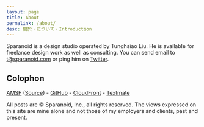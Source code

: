 ```yaml
---
layout: page
title: About
permalink: /about/
desc: 關於・について・Introduction
---
```


Sparanoid is a design studio operated by Tunghsiao Liu. He is available for freelance design work as well as consulting. You can send email to [t@sparanoid.com](mailto:t@sparanoid.com) or ping him on [Twitter](http://twitter.com/tunghsiao).

## Colophon

[<abbr title="Almace Scaffolding">AMSF</abbr>](http://sparanoid.com/lab/amsf/) ([Source](http://github.com/sparanoid/sparanoid.com)) -
[GitHub](http://github.com/) -
[CloudFront](http://aws.amazon.com/cloudfront/) -
[Textmate](http://macromates.com/)

All posts are &copy; Sparanoid, Inc., all rights reserved. The views expressed on this site are mine alone and not those of my employers and clients, past and present.
